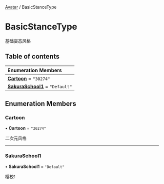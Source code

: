 [Avatar](../groups/Avatar.Avatar.md) / BasicStanceType

# BasicStanceType <Badge type="tip" text="Enumeration" /> <Score text="BasicStanceType" />

基础姿态风格

## Table of contents

| Enumeration Members |
| :-----|
| **[Cartoon](Gameplay.BasicStanceType.md#cartoon)** = ``"30274"`` <br> |
| **[SakuraSchool1](Gameplay.BasicStanceType.md#sakuraschool1)** = ``"Default"`` <br> |

## Enumeration Members

### Cartoon <Score text="Cartoon" /> 

• **Cartoon** = ``"30274"``

二次元风格

___

### SakuraSchool1 <Score text="SakuraSchool" /> 

• **SakuraSchool1** = ``"Default"``

樱校1
